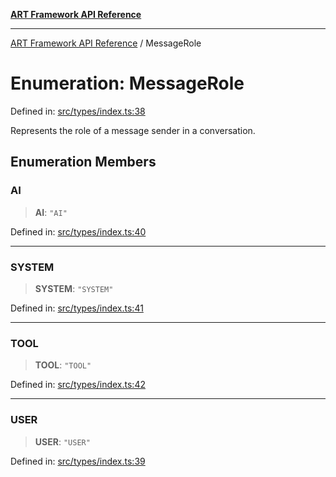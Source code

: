 [**ART Framework API Reference**](../README.md)

***

[ART Framework API Reference](../README.md) / MessageRole

# Enumeration: MessageRole

Defined in: [src/types/index.ts:38](https://github.com/hashangit/ART/blob/a8524de337702d2ec210d86aff2464ac0aeed73e/src/types/index.ts#L38)

Represents the role of a message sender in a conversation.

## Enumeration Members

### AI

> **AI**: `"AI"`

Defined in: [src/types/index.ts:40](https://github.com/hashangit/ART/blob/a8524de337702d2ec210d86aff2464ac0aeed73e/src/types/index.ts#L40)

***

### SYSTEM

> **SYSTEM**: `"SYSTEM"`

Defined in: [src/types/index.ts:41](https://github.com/hashangit/ART/blob/a8524de337702d2ec210d86aff2464ac0aeed73e/src/types/index.ts#L41)

***

### TOOL

> **TOOL**: `"TOOL"`

Defined in: [src/types/index.ts:42](https://github.com/hashangit/ART/blob/a8524de337702d2ec210d86aff2464ac0aeed73e/src/types/index.ts#L42)

***

### USER

> **USER**: `"USER"`

Defined in: [src/types/index.ts:39](https://github.com/hashangit/ART/blob/a8524de337702d2ec210d86aff2464ac0aeed73e/src/types/index.ts#L39)
